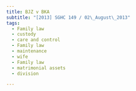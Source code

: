 ```yaml
---
title: BJZ v BKA 
subtitle: "[2013] SGHC 149 / 02\_August\_2013"
tags:
  - Family law
  - custody
  - care and control
  - Family law
  - maintenance
  - wife
  - Family law
  - matrimonial assets
  - division

---
```



